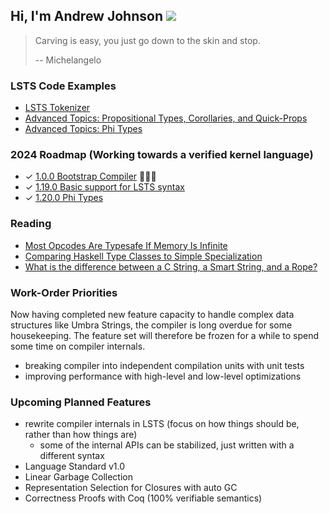 ## Hi, I'm Andrew Johnson ![](https://komarev.com/ghpvc/?username=andrew-johnson-4)

> Carving is easy, you just go down to the skin and stop.
>
> -- Michelangelo

### LSTS Code Examples

* [LSTS Tokenizer](https://andrewjohnson4.substack.com/p/lsts-pearl-writing-a-tokenizer)
* [Advanced Topics: Propositional Types, Corollaries, and Quick-Props](https://github.com/andrew-johnson-4/LSTS/wiki/Propositional-Types)
* [Advanced Topics: Phi Types](https://github.com/andrew-johnson-4/LSTS/wiki/Phi-Types)

### 2024 Roadmap (Working towards a verified kernel language)

* ✓ [1.0.0 Bootstrap Compiler](https://github.com/andrew-johnson-4/lambda-mountain/releases/tag/1.0.0) 🥳🎉🎁
* ✓ [1.19.0 Basic support for LSTS syntax](https://github.com/andrew-johnson-4/lambda-mountain/releases/tag/1.19.1)
* ✓ [1.20.0 Phi Types](https://github.com/andrew-johnson-4/lambda-mountain/releases/tag/1.20.0)

### Reading

* [Most Opcodes Are Typesafe If Memory Is Infinite](https://andrewjohnson4.substack.com/p/most-opcodes-are-typesafe-if-memory)
* [Comparing Haskell Type Classes to Simple Specialization](https://andrewjohnson4.substack.com/p/comparing-haskell-type-classes-to)
* [What is the difference between a C String, a Smart String, and a Rope?](https://andrewjohnson4.substack.com/p/what-is-the-different-between-a-c)

### Work-Order Priorities

Now having completed new feature capacity to handle complex data structures like Umbra Strings,
the compiler is long overdue for some housekeeping.
The feature set will therefore be frozen for a while to spend some time on compiler internals.
* breaking compiler into independent compilation units with unit tests
* improving performance with high-level and low-level optimizations

### Upcoming Planned Features
* rewrite compiler internals in LSTS (focus on how things should be, rather than how things are)
  * some of the internal APIs can be stabilized, just written with a different syntax
* Language Standard v1.0
* Linear Garbage Collection
* Representation Selection for Closures with auto GC
* Correctness Proofs with Coq (100% verifiable semantics)

